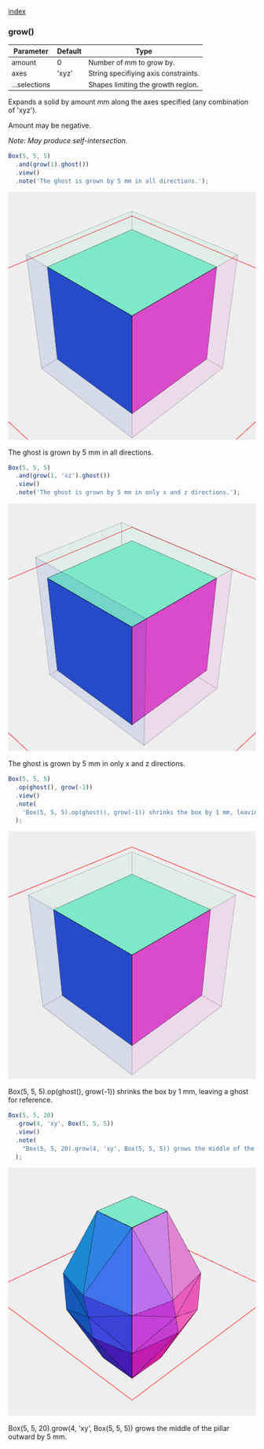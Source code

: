 [index](../../nb/api/index.md)
### grow()
Parameter|Default|Type
---|---|---
amount|0|Number of mm to grow by.
axes|'xyz'|String specifiying axis constraints.
...selections||Shapes limiting the growth region.

Expands a solid by amount mm along the axes specified (any combination of 'xyz').

Amount may be negative.

_Note: May produce self-intersection._

```JavaScript
Box(5, 5, 5)
  .and(grow(1).ghost())
  .view()
  .note('The ghost is grown by 5 mm in all directions.');
```

![Image](grow.md.$2.png)

The ghost is grown by 5 mm in all directions.

```JavaScript
Box(5, 5, 5)
  .and(grow(1, 'xz').ghost())
  .view()
  .note('The ghost is grown by 5 mm in only x and z directions.');
```

![Image](grow.md.$3.png)

The ghost is grown by 5 mm in only x and z directions.

```JavaScript
Box(5, 5, 5)
  .op(ghost(), grow(-1))
  .view()
  .note(
    'Box(5, 5, 5).op(ghost(), grow(-1)) shrinks the box by 1 mm, leaving a ghost for reference.'
  );
```

![Image](grow.md.$4.png)

Box(5, 5, 5).op(ghost(), grow(-1)) shrinks the box by 1 mm, leaving a ghost for reference.

```JavaScript
Box(5, 5, 20)
  .grow(4, 'xy', Box(5, 5, 5))
  .view()
  .note(
    "Box(5, 5, 20).grow(4, 'xy', Box(5, 5, 5)) grows the middle of the pillar outward by 5 mm."
  );
```

![Image](grow.md.$5.png)

Box(5, 5, 20).grow(4, 'xy', Box(5, 5, 5)) grows the middle of the pillar outward by 5 mm.
